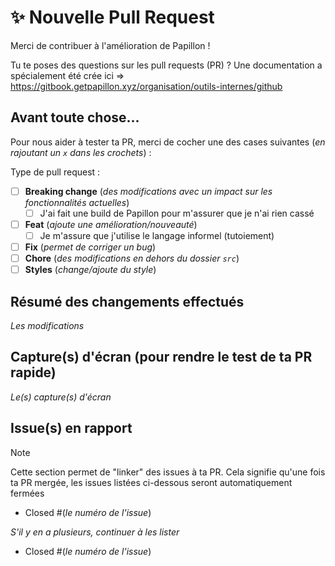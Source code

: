 # ✨ Nouvelle Pull Request

Merci de contribuer à l'amélioration de Papillon !

Tu te poses des questions sur les pull requests (PR) ? Une documentation a spécialement été crée ici => https://gitbook.getpapillon.xyz/organisation/outils-internes/github

## Avant toute chose...

Pour nous aider à tester ta PR, merci de cocher une des cases suivantes (_en rajoutant un `x` dans les crochets_) :

Type de pull request :

- [ ] **Breaking change** (_des modifications avec un impact sur les fonctionnalités actuelles_)
  - [ ] J'ai fait une build de Papillon pour m'assurer que je n'ai rien cassé
- [ ] **Feat** (_ajoute une amélioration/nouveauté_)
  - [ ] Je m'assure que j'utilise le langage informel (tutoiement)
- [ ] **Fix** (_permet de corriger un bug_)
- [ ] **Chore** (_des modifications en dehors du dossier `src`_)
- [ ] **Styles** (_change/ajoute du style_)

## Résumé des changements effectués

_Les modifications_

## Capture(s) d'écran (pour rendre le test de ta PR rapide)

_Le(s) capture(s) d'écran_

## Issue(s) en rapport

> [!NOTE]
>
> Cette section permet de "linker" des issues à ta PR. Cela signifie qu'une fois ta PR mergée, les issues listées ci-dessous seront automatiquement fermées

- Closed #(_le numéro de l'issue_)

_S'il y en a plusieurs, continuer à les lister_

- Closed #(_le numéro de l'issue_)

